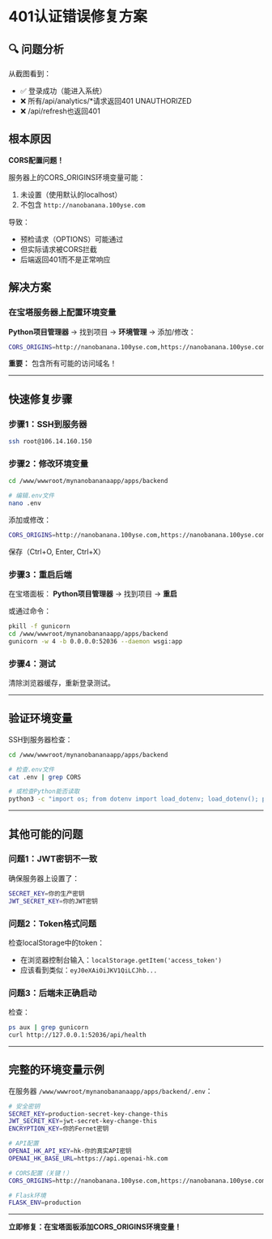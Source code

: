 # 401认证错误修复方案

## 🔍 问题分析

从截图看到：
- ✅ 登录成功（能进入系统）
- ❌ 所有/api/analytics/*请求返回401 UNAUTHORIZED
- ❌ /api/refresh也返回401

## 根本原因

**CORS配置问题！**

服务器上的CORS_ORIGINS环境变量可能：
1. 未设置（使用默认的localhost）
2. 不包含 `http://nanobanana.100yse.com`

导致：
- 预检请求（OPTIONS）可能通过
- 但实际请求被CORS拦截
- 后端返回401而不是正常响应

## 解决方案

### 在宝塔服务器上配置环境变量

**Python项目管理器** → 找到项目 → **环境管理** → 添加/修改：

```bash
CORS_ORIGINS=http://nanobanana.100yse.com,https://nanobanana.100yse.com,http://106.14.160.150
```

**重要：** 包含所有可能的访问域名！

---

## 快速修复步骤

### 步骤1：SSH到服务器

```bash
ssh root@106.14.160.150
```

### 步骤2：修改环境变量

```bash
cd /www/wwwroot/mynanobananaapp/apps/backend

# 编辑.env文件
nano .env
```

添加或修改：
```bash
CORS_ORIGINS=http://nanobanana.100yse.com,https://nanobanana.100yse.com,http://106.14.160.150,http://localhost:3001
```

保存（Ctrl+O, Enter, Ctrl+X）

### 步骤3：重启后端

在宝塔面板：
**Python项目管理器** → 找到项目 → **重启**

或通过命令：
```bash
pkill -f gunicorn
cd /www/wwwroot/mynanobananaapp/apps/backend
gunicorn -w 4 -b 0.0.0.0:52036 --daemon wsgi:app
```

### 步骤4：测试

清除浏览器缓存，重新登录测试。

---

## 验证环境变量

SSH到服务器检查：

```bash
cd /www/wwwroot/mynanobananaapp/apps/backend

# 检查.env文件
cat .env | grep CORS

# 或检查Python能否读取
python3 -c "import os; from dotenv import load_dotenv; load_dotenv(); print('CORS_ORIGINS:', os.getenv('CORS_ORIGINS'))"
```

---

## 其他可能的问题

### 问题1：JWT密钥不一致

确保服务器上设置了：
```bash
SECRET_KEY=你的生产密钥
JWT_SECRET_KEY=你的JWT密钥
```

### 问题2：Token格式问题

检查localStorage中的token：
- 在浏览器控制台输入：`localStorage.getItem('access_token')`
- 应该看到类似：`eyJ0eXAiOiJKV1QiLCJhb...`

### 问题3：后端未正确启动

检查：
```bash
ps aux | grep gunicorn
curl http://127.0.0.1:52036/api/health
```

---

## 完整的环境变量示例

在服务器 `/www/wwwroot/mynanobananaapp/apps/backend/.env`：

```bash
# 安全密钥
SECRET_KEY=production-secret-key-change-this
JWT_SECRET_KEY=jwt-secret-key-change-this  
ENCRYPTION_KEY=你的Fernet密钥

# API配置
OPENAI_HK_API_KEY=hk-你的真实API密钥
OPENAI_HK_BASE_URL=https://api.openai-hk.com

# CORS配置（关键！）
CORS_ORIGINS=http://nanobanana.100yse.com,https://nanobanana.100yse.com,http://106.14.160.150

# Flask环境
FLASK_ENV=production
```

---

**立即修复：在宝塔面板添加CORS_ORIGINS环境变量！**

